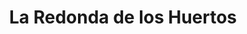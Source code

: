 ---
title: "La Redonda de los Huertos"
url: /la-campaneta-orihuela/la-redonda-de-los-huertos/
shop: Großhandel
---